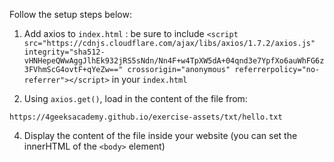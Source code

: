 Follow the setup steps below:

1. Add axios to `index.html` : be sure to include `<script src="https://cdnjs.cloudflare.com/ajax/libs/axios/1.7.2/axios.js" integrity="sha512-vHNHepeQWwAggJlhEk932jRS5sNdn/Nn4F+w4TpXW5dA+04qnd3e7YpfXo6auWhFG6z3FVhmScG4ovtF+qYeZw==" crossorigin="anonymous" referrerpolicy="no-referrer"></script>` in your `index.html`

2. Using `axios.get()`, load in the content of the file from: 

```
https://4geeksacademy.github.io/exercise-assets/txt/hello.txt
```

4. Display the content of the file inside your website (you can set the innerHTML of the `<body>` element)
